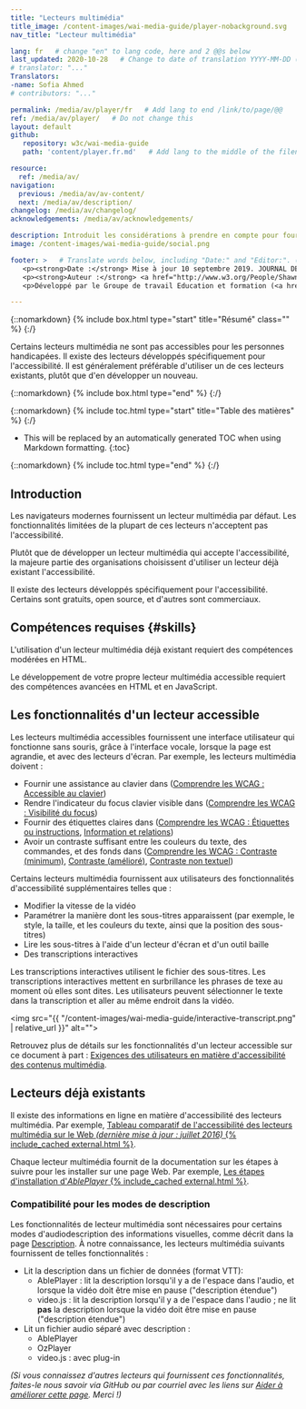 ```yaml
---
title: "Lecteurs multimédia"
title_image: /content-images/wai-media-guide/player-nobackground.svg
nav_title: "Lecteur multimédia"

lang: fr   # change "en" to lang code, here and 2 @@s below
last_updated: 2020-10-28   # Change to date of translation YYYY-MM-DD (month in middle)
# translator: "..."
Translators:
-name: Sofia Ahmed
# contributors: "..."

permalink: /media/av/player/fr   # Add lang to end /link/to/page/@@
ref: /media/av/player/   # Do not change this
layout: default
github:
   repository: w3c/wai-media-guide
   path: 'content/player.fr.md'   # Add lang to the middle of the filename, e.g., index.@@.md

resource:
  ref: /media/av/
navigation:
  previous: /media/av/av-content/
  next: /media/av/description/
changelog: /media/av/changelog/
acknowledgements: /media/av/acknowledgements/

description: Introduit les considérations à prendre en compte pour fournir un lecteur multimédia qui accepte l'accessibilité.
image: /content-images/wai-media-guide/social.png

footer: >   # Translate words below, including "Date:" and "Editor:". (Do not update the date.)
   <p><strong>Date :</strong> Mise à jour 10 septembre 2019. JOURNAL DES MODIFICATIONS.</p>
   <p><strong>Auteur :</strong> <a href="http://www.w3.org/People/Shawn">Shawn Lawton Henry</a>. REMERCIEMENTS : liste les contributeurs et les crédits.</p>
   <p>Développé par le Groupe de travail Education et formation (<a href="http://www.w3.org/WAI/EO/">EOWG</a>). Rédigé initialement dans le cadre du projet <a href="https://www.w3.org/WAI/WCAGTA/">WCAG TA</a> financé par le <abbr title="United States">U.S.</abbr> Access Board. Révisé dans le cadre du projet <a href="https://www.w3.org/WAI/expand-access/">WAI Expanding Acess</a> financé par la fondation Ford.</p>

---
```


{::nomarkdown}
{% include box.html type="start" title="Résumé" class="" %}
{:/}

Certains lecteurs multimédia ne sont pas accessibles pour les personnes handicapées. Il existe des lecteurs développés spécifiquement pour l'accessibilité. Il est généralement préférable d'utiliser un de ces lecteurs existants, plutôt que d'en développer un nouveau.

{::nomarkdown}
{% include box.html type="end" %}
{:/}

{::nomarkdown}
{% include toc.html type="start" title="Table des matières" %}
{:/}

- This will be replaced by an automatically generated TOC when using Markdown formatting.
{:toc}

{::nomarkdown}
{% include toc.html type="end" %}
{:/}

## Introduction

Les navigateurs modernes fournissent un lecteur multimédia par défaut. Les fonctionnalités limitées de la plupart de ces lecteurs n'acceptent pas l'accessibilité.

Plutôt que de développer un lecteur multimédia qui accepte l'accessibilité, la majeure partie des organisations choisissent d'utiliser un lecteur déjà existant  l'accessibilité.

Il existe des lecteurs développés spécifiquement pour l'accessibilité. Certains sont gratuits, open source, et d'autres sont commerciaux.

## Compétences requises {#skills}

L'utilisation d'un lecteur multimédia déjà existant requiert des compétences modérées en HTML.

Le développement de votre propre lecteur multimédia accessible requiert des compétences avancées en HTML et en JavaScript.

## Les fonctionnalités d'un lecteur accessible

Les lecteurs multimédia accessibles fournissent une interface utilisateur qui fonctionne sans souris, grâce à l'interface vocale, lorsque la page est agrandie, et avec des lecteurs d'écran. Par exemple, les lecteurs multimédia doivent :
* Fournir une assistance au clavier dans ([Comprendre les WCAG : Accessible au clavier](https://www.w3.org/WAI/WCAG21/Understanding/keyboard-accessible))
* Rendre l'indicateur du focus clavier visible dans ([Comprendre les WCAG : Visibilité du focus](https://www.w3.org/WAI/WCAG21/Understanding/focus-visible))
* Fournir des étiquettes claires dans ([Comprendre les WCAG : Étiquettes ou instructions](https://www.w3.org/WAI/WCAG21/Understanding/labels-or-instructions), [Information et relations](https://www.w3.org/WAI/WCAG21/Understanding/info-and-relationships))
* Avoir un contraste suffisant entre les couleurs du texte, des commandes, et des fonds dans ([Comprendre les WCAG : Contraste (minimum)](https://www.w3.org/WAI/WCAG21/Understanding/contrast-minimum), [Contraste (amélioré)](https://www.w3.org/WAI/WCAG21/Understanding/contrast-enhanced), [Contraste non textuel](https://www.w3.org/WAI/WCAG21/Understanding/non-text-contrast.html))

Certains lecteurs multimédia fournissent aux utilisateurs des fonctionnalités d'accessibilité supplémentaires telles que :
* Modifier la vitesse de la vidéo
* Paramétrer la manière dont les sous-titres apparaissent (par exemple, le style, la taille, et les couleurs du texte, ainsi que la position des sous-titres)
* Lire les sous-titres à l'aide d'un lecteur d'écran et d'un outil baille
* Des transcriptions interactives

Les transcriptions interactives utilisent le fichier des sous-titres. Les transcriptions interactives mettent en surbrillance les phrases de texe au moment où elles sont dites. Les utilisateurs peuvent sélectionner le texte dans la transcription et aller au même endroit dans la vidéo.

<img src="{{ "/content-images/wai-media-guide/interactive-transcript.png" | relative_url }}" alt="">

Retrouvez plus de détails sur les fonctionnalités d'un lecteur accessible sur ce document à part : [Exigences des utilisateurs en matière d'accessibilité des contenus multimédia](https://www.w3.org/TR/media-accessibility-reqs/).

## Lecteurs déjà existants

Il existe des informations en ligne en matière d'accessibilité des lecteurs multimédia. Par exemple, [Tableau comparatif de l'accessibilité des lecteurs multimédia sur le Web _(dernière mise à jour : juillet 2016)_ {% include_cached external.html %}](http://kensgists.github.io/apt/).

Chaque lecteur multimédia fournit de la documentation sur les étapes à suivre pour les installer sur une page Web. Par exemple, [Les étapes d'installation d'<em>AblePlayer</em> {% include_cached external.html %}](https://ableplayer.github.io/ableplayer/#setup-step-1-use-html5-doctype).

### Compatibilité pour les modes de description

Les fonctionnalités de lecteur multimédia sont nécessaires pour certains modes d'audiodescription des informations visuelles, comme décrit dans la page [Description](/media/av/description/). À notre connaissance, les lecteurs multimédia suivants fournissent de telles fonctionnalités :
* Lit la description dans un fichier de données (format VTT):
   * AblePlayer : lit la description lorsqu'il y a de l'espace dans l'audio, et lorsque la vidéo doit être mise en pause ("description étendue")
   * video.js : lit la description lorsqu'il y a de l'espace dans l'audio ; ne lit **pas** la description lorsque la vidéo doit être mise en pause ("description étendue")
* Lit un fichier audio séparé avec description :
   * AblePlayer
   * OzPlayer
   * video.js : avec plug-in

_(Si vous connaissez d'autres lecteurs qui fournissent ces fonctionnalités, faites-le nous savoir via GitHub ou par courriel avec les liens sur [Aider à améliorer cette page](#helpimprove). Merci !)_
